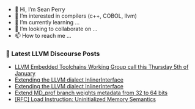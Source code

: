 - 👋 Hi, I’m Sean Perry
- 👀 I’m interested in compilers (c++, COBOL, llvm)
- 🌱 I’m currently learning ...
- 💞️ I’m looking to collaborate on ...
- 📫 How to reach me ...

<!---
s66perry/s66perry is a ✨ special ✨ repository because its `README.md` (this file) appears on your GitHub profile.
You can click the Preview link to take a look at your changes.
--->
### 📕 Latest LLVM Discourse Posts

<!-- DISCOURSE-LLVM:START -->
- [LLVM Embedded Toolchains Working Group call this Thursday 5th of January](https://discourse.llvm.org/t/llvm-embedded-toolchains-working-group-call-this-thursday-5th-of-january/67493#post_1)
- [Extending the LLVM dialect InlinerInterface](https://discourse.llvm.org/t/extending-the-llvm-dialect-inlinerinterface/67469#post_4)
- [Extending the LLVM dialect InlinerInterface](https://discourse.llvm.org/t/extending-the-llvm-dialect-inlinerinterface/67469#post_3)
- [Extend MD_prof branch weights metadata from 32 to 64 bits](https://discourse.llvm.org/t/extend-md-prof-branch-weights-metadata-from-32-to-64-bits/67492#post_1)
- [[RFC] Load Instruction: Uninitialized Memory Semantics](https://discourse.llvm.org/t/rfc-load-instruction-uninitialized-memory-semantics/67481#post_6)
<!-- DISCOURSE-LLVM:END -->
